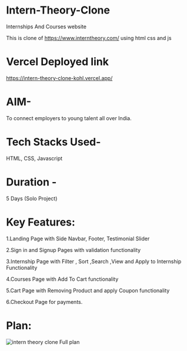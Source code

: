 # Intern-Theory-Clone

 Internships And Courses website
 
This is clone of https://www.interntheory.com/ using html css and js

# Vercel Deployed link

https://intern-theory-clone-kohl.vercel.app/


# AIM- 

To connect  employers to young talent all over India.

# Tech Stacks Used-

HTML, CSS, Javascript

# Duration -

5 Days (Solo Project)

# Key Features:

1.Landing Page with Side Navbar, Footer, Testimonial Slider

2.Sign in and Signup Pages with validation functionality

3.Internship Page with Filter , Sort ,Search ,View and Apply to Internship Functionality

4.Courses Page with Add To Cart functionality

5.Cart Page with Removing Product and apply Coupon functionality

6.Checkout Page for payments.

# Plan:

![intern theory  clone Full plan](https://user-images.githubusercontent.com/115460521/230261587-6e6bd411-3e86-4634-b67b-6c9b69129555.png)

